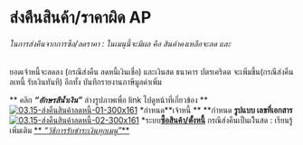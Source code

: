 # ส่งคืนสินค้า/ราคาผิด AP

###### ในการส่งคืนจากการซือ/ลดราคา : ในเมนุนี้จะมีผล คือ สินค้าคงเหลือจะลด และ
ยอดเจ้าหนี้จะลดลง (กรณีส่งคืน ลดหนี้เงินเชื่อ) และเงินสด ธนาคาร บัตรเคริดต
จะเพิ่มขึ้น(กรณีส่งคืนลเหนี้ รับเงินทันที) อีกทั้ง บันทึกรายงานภาษีมูลค่าเพิ่ม

** คลิก  _**“อักษรสีน้ำเงิน”**_ ล่างรูปภาพเพื่อ link ไปดูหน้าที่เกี่ยวข้อง **
[![03.15-ส่งคืนสินค้าลดหนี้-01-300x161](http://www.smlaccount.com/manual/wp-content/uploads/2017/10/03.15-ส่งคืนสินค้าลดหนี้-01-300x161.jpg)](http://www.smlaccount.com/manual/wp-content/uploads/2017/10/03.15-ส่งคืนสินค้าลดหนี้-01.jpg) *กำหนด**เจ้าหนี้ **
**กำหนด **รูปแบบ เลขที่เอกสาร** [![03.15-ส่งคืนสินค้าลดหนี้-02-300x161](http://www.smlaccount.com/manual/wp-content/uploads/2017/10/03.15-ส่งคืนสินค้าลดหนี้-02-300x161.jpg)](http://www.smlaccount.com/manual/wp-content/uploads/2017/10/03.15-ส่งคืนสินค้าลดหนี้-02.jpg)
*ระบบ[**ซื้อสินค้า/ตั้งหนี้**](http://www.smlaccount.com/manual/?page_id=664)
กรณีส่งคืนเป็นเงืินสด : เรียนรู้เพิ่มเติม [**
_“วิธีการรับชำระเงินทุกเมนู”_**](http://www.smlaccount.com/manual/?page_id=365)

